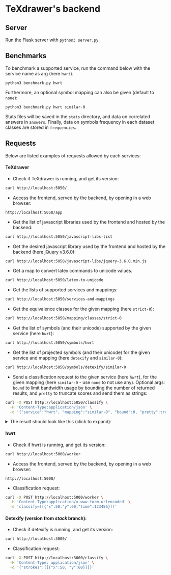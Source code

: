 # TeXdrawer's backend


## Server

Run the Flask server with ``` python3 server.py ```


## Benchmarks

To benchmark a supported service, run the command below with the service name as arg (here ``` hwrt ```).

``` python3 benchmark.py hwrt ```

Furthermore, an optional symbol mapping can also be given (default to ``` none ```):

``` python3 benchmark.py hwrt similar-0 ```

Stats files will be saved in the ``` stats ``` directory, and data on correlated answers in ``` answers ```. Finally, data on symbols frequency in each dataset classes are stored in ``` frequencies ```.


## Requests

Below are listed examples of requests allowed by each services:


#### TeXdrawer

- Check if TeXdrawer is running, and get its version:

```sh
curl http://localhost:5050/
```

- Access the frontend, served by the backend, by opening in a web browser:

```
http://localhost:5050/app
```

- Get the list of javascript libraries used by the frontend and hosted by the backend:

```sh
curl http://localhost:5050/javascript-libs-list
```

- Get the desired javascript library used by the frontend and hosted by the backend (here jQuery v3.6.0):

```sh
curl http://localhost:5050/javascript-libs/jquery-3.6.0.min.js
```

- Get a map to convert latex commands to unicode values.

```sh
curl http://localhost:5050/latex-to-unicode
```

- Get the lists of supported services and mappings:

```sh
curl http://localhost:5050/services-and-mappings
```

- Get the equivalence classes for the given mapping (here ``` strict-0 ```):

```sh
curl http://localhost:5050/mapping/classes/strict-0
```

- Get the list of symbols (and their unicode) supported by the given service (here ``` hwrt ```):

```sh
curl http://localhost:5050/symbols/hwrt
```

- Get the list of projected symbols (and their unicode) for the given service and mapping (here ``` detexify ``` and ``` similar-0 ```):

```sh
curl http://localhost:5050/symbols/detexify/similar-0
```

- Send a classification request to the given service (here ``` hwrt ```), for the given mapping (here ``` similar-0 ``` - use ``` none ``` to not use any). Optional args: ``` bound ``` to limit bandwidth usage by bounding the number of returned results, and ``` pretty ``` to truncate scores and send them as strings:

```sh
curl -X POST http://localhost:5050/classify \
  -H 'Content-Type:application/json' \
  -d '{"service":"hwrt", "mapping":"similar-0", "bound":0, "pretty":true, "strokes":[[{"x":50,"y":60,"time":0},{"x":55,"y":65,"time":10}],[{"x":55,"y":66,"time":70}]]}'
```

<details>

<summary>The result should look like this (click to expand):</summary>

```json
[
  {
    "dataset_id": 528,
    "package": "",
    "raw_answers": [
      {
        "score": 0.5535228691460732,
        "symbol_class": "\\setminus",
        "unicode": "U+29F5"
      },
      {
        "score": 0.09666091280488973,
        "symbol_class": "\\backslash",
        "unicode": "U+5C"
      }
    ],
    "score": "65.0 %",
    "symbol_class": "\\backslash",
    "unicode": "U+5C"
  },
  {
    "dataset_id": 758,
    "package": "",
    "raw_answers": [
      {
        "score": 0.2947293664945923,
        "symbol_class": "\\searrow",
        "unicode": "U+2198"
      }
    ],
    "score": "29.5 %",
    "symbol_class": "\\searrow",
    "unicode": "U+2198"
  }
]
```

</details>


#### hwrt

- Check if hwrt is running, and get its version:

```sh
curl http://localhost:5000/worker
```

- Access the frontend, served by the backend, by opening in a web browser:

```
http://localhost:5000/
```

- Classification request:

```sh
curl -X POST http://localhost:5000/worker \
  -H 'Content-Type:application/x-www-form-urlencoded' \
  -d 'classify=[[{"x":50,"y":60,"time":123456}]]'
```


#### Detexify (version from *stack* branch):

- Check if detexify is running, and get its version:

```sh
curl http://localhost:3000/
```

- Classification request:

```sh
curl -X POST http://localhost:3000/classify \
  -H 'Content-Type: application/json' \
  -d '{"strokes":[[{"x":50, "y":60}]]}'
```

